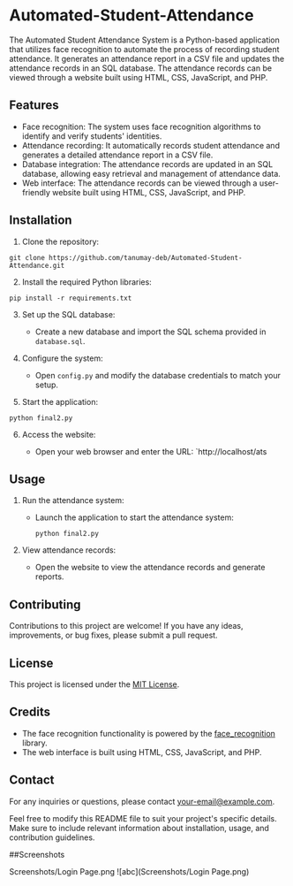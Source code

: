 # Automated-Student-Attendance

The Automated Student Attendance System is a Python-based application that utilizes face recognition to automate the process of recording student attendance. It generates an attendance report in a CSV file and updates the attendance records in an SQL database. The attendance records can be viewed through a website built using HTML, CSS, JavaScript, and PHP.

## Features

- Face recognition: The system uses face recognition algorithms to identify and verify students' identities.
- Attendance recording: It automatically records student attendance and generates a detailed attendance report in a CSV file.
- Database integration: The attendance records are updated in an SQL database, allowing easy retrieval and management of attendance data.
- Web interface: The attendance records can be viewed through a user-friendly website built using HTML, CSS, JavaScript, and PHP.

## Installation

1. Clone the repository:

```
git clone https://github.com/tanumay-deb/Automated-Student-Attendance.git
```

2. Install the required Python libraries:

```
pip install -r requirements.txt
```

3. Set up the SQL database:

   - Create a new database and import the SQL schema provided in `database.sql`.

4. Configure the system:

   - Open `config.py` and modify the database credentials to match your setup.

5. Start the application:

```
python final2.py
```

6. Access the website:

   - Open your web browser and enter the URL: `http://localhost/ats

## Usage

1. Run the attendance system:

   - Launch the application to start the attendance system:

     ```
     python final2.py
     ```

2. View attendance records:

   - Open the website to view the attendance records and generate reports.

## Contributing

Contributions to this project are welcome! If you have any ideas, improvements, or bug fixes, please submit a pull request.

## License

This project is licensed under the [MIT License](LICENSE).

## Credits

- The face recognition functionality is powered by the [face_recognition](https://github.com/ageitgey/face_recognition) library.
- The web interface is built using HTML, CSS, JavaScript, and PHP.

## Contact

For any inquiries or questions, please contact [your-email@example.com](mailto:tanumaygoswami98@gmail.com).

Feel free to modify this README file to suit your project's specific details. Make sure to include relevant information about installation, usage, and contribution guidelines.


##Screenshots

Screenshots/Login Page.png
![abc](Screenshots/Login Page.png)

